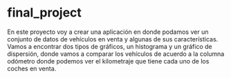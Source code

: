 # final_project
En este proyecto voy a crear una aplicación en donde podamos ver un conjunto de datos de vehículos en venta y algunas de sus características.
Vamos a encontrar dos tipos de gráficos, un histograma y un gráfico de dispersión, donde vamos a comparar los vehículos de acuerdo a la columna odómetro donde podemos ver el kilometraje que tiene cada uno de los coches en venta.
